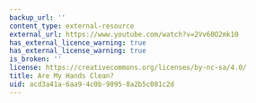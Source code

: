 ```yaml
---
backup_url: ''
content_type: external-resource
external_url: https://www.youtube.com/watch?v=2Vv60O2mk10
has_external_licence_warning: true
has_external_license_warning: true
is_broken: ''
license: https://creativecommons.org/licenses/by-nc-sa/4.0/
title: Are My Hands Clean?
uid: acd3a41a-6aa9-4c0b-9095-8a2b5c081c2d
---
```

